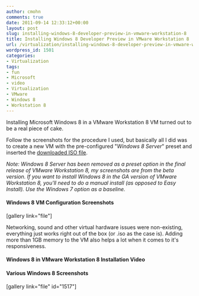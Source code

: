 ```yaml
---
author: cmohn
comments: true
date: 2011-09-14 12:33:12+00:00
layout: post
slug: installing-windows-8-developer-preview-in-vmware-workstation-8
title: Installing Windows 8 Developer Preview in VMware Workstation 8
url: /virtualization/installing-windows-8-developer-preview-in-vmware-workstation-8/
wordpress_id: 1501
categories:
- Virtualization
tags:
- fun
- Microsoft
- video
- Virtualization
- VMware
- Windows 8
- Workstation 8
---
```


Installing Microsoft Windows 8 in a VMware Workstation 8 VM turned out to be a real piece of cake. 

Follow the screenshots for the procedure I used, but basically all I did was to create a new VM with the pre-configured "_Windows 8 Server_" preset and inserted the [downloaded ISO file](http://msdn.microsoft.com/en-us/windows/home/).

_Note: Windows 8 Server has been removed as a preset option in the final release of VMware Workstation 8, my screenshots are from the beta version. If you want to install Windows 8 in the GA version of VMware Workstation 8, you'll need to do a manual install (as opposed to Easy Install). Use the Windows 7 option as a baseline._



#### Windows 8 VM Configuration Screenshots


[gallery link="file"]

Networking, sound and other virtual hardware issues were non-existing, everything just works right out of the box (or .iso as the case is). Adding more than 1GB memory to the VM also helps a lot when it comes to it's responsiveness.




#### Windows 8 in VMware Workstation 8 Installation Video







#### Various Windows 8 Screenshots


[gallery link="file" id="1517"]
